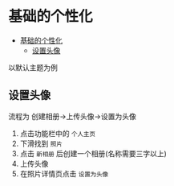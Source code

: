 # 基础的个性化

- [基础的个性化](#基础的个性化)
  - [设置头像](#设置头像)

以默认主题为例

## 设置头像

流程为 创建相册->上传头像->设置为头像

1.  点击功能栏中的 `个人主页`
2.  下滑找到 `照片`
3.  点击 `新相册` 后创建一个相册(名称需要三字以上)
4.  上传头像
5.  在照片详情页点击 `设置为头像`